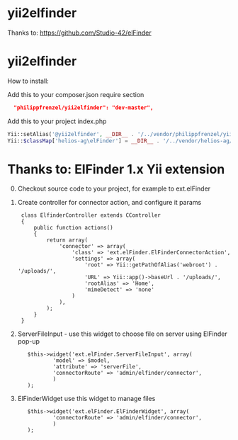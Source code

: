 yii2elfinder
============

Thanks to:
https://github.com/Studio-42/elFinder

yii2elfinder
============

How to install:

Add this to your composer.json require section

```json
  "philippfrenzel/yii2elfinder": "dev-master",
```

Add this to your project index.php

```php
Yii::setAlias('@yii2elfinder', __DIR__ . '/../vendor/philippfrenzel/yii2elfinder/yii2elfinder/');
Yii::$classMap['helios-ag\elFinder'] = __DIR__ . '/../vendor/helios-ag/fm-elfinder/FM/elfinder/php/elFinder.class.php';
```



Thanks to:
ElFinder 1.x Yii extension
==========================

0. Checkout source code to your project, for example to ext.elFinder
1. Create controller for connector action, and configure it params

        class ElfinderController extends CController
        {
            public function actions()
            {
                return array(
                    'connector' => array(
                        'class' => 'ext.elFinder.ElFinderConnectorAction',
                        'settings' => array(
                            'root' => Yii::getPathOfAlias('webroot') . '/uploads/',
                            'URL' => Yii::app()->baseUrl . '/uploads/',
                            'rootAlias' => 'Home',
                            'mimeDetect' => 'none'
                        )
                    ),
                );
            }
        }

2. ServerFileInput - use this widget to choose file on server using ElFinder pop-up

          $this->widget('ext.elFinder.ServerFileInput', array(
                  'model' => $model,
                  'attribute' => 'serverFile',
                  'connectorRoute' => 'admin/elfinder/connector',
                  )
          );
3. ElFinderWidget use this widget to manage files

          $this->widget('ext.elFinder.ElFinderWidget', array(
                  'connectorRoute' => 'admin/elfinder/connector',
                  )
          );
